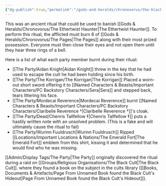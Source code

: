 ```yaml
---
{"dg-publish":true,"permalink":"/gods-and-heralds/chronovorus/the-black-ritual/","noteIcon":"","created":"2024-02-28T17:33:23.814+00:00","updated":"2024-12-23T14:12:46.010+00:00"}
---
```


This was an ancient ritual that could be used to banish [[Gods & Heralds/Chronovorus/The Ethertwist Haunter\|The Ethertwist Haunter]]. To perform this ritual, the afflicted must burn 8 of [[Gods & Heralds/Chronovorus/The Pages\|The Pages]] along with their most prized possession. Everyone must then close their eyes and not open them until they hear three rings of a bell. 

Here is a list of what each party member burnt during their ritual:
- [[The Party/Aidan Knight\|Aidan Knight]] threw in the key that he had used to escape the cult he had been holding since his birth. 
- [[The Party/The Korrigan/The Korrigan\|The Korrigan]] Placed a worn-out short sword offering it to [[Named Characters & Beasts/Important Characters/PC Backstory Characters/Sera\|Sera]] and stepped back, tears littering his face. 
- [[The Party/Mordecai Reverence\|Mordecai Reverence]] burnt [[Named Characters & Beasts/Important Characters/PC Backstory Characters/Claribelle Reverence †\|Claribelle Reverence †]]'s cloak.
- [[The Party/Dead/Chenris Tallfellow ‡\|Chenris Tallfellow ‡]] puts a hastily written note with an unsolved problem. (This is a fake and will ultimately cause the ritual to fail)
- [[The Party/Wurinn Fuuldrusch\|Wurinn Fuuldrusch]] Ripped [[Locations/Important Locations & Nations/The Emerald Fort\|The Emerald Fort]] emblem from this shirt, kissing it and determined that he would find who he was missing.

[[Admin/Display Tags/The Party\|The Party]] originally discovered the ritual during a raid on [[Groups/Religious Organisations/The Black Cult\|The Black Cult]]. where they found a book on the subject in the cults library ([[Books, Documents & Artefacts/Page From Unnamed Book found the Black Cult's Hideout\|Page From Unnamed Book found the Black Cult's Hideout]]). 